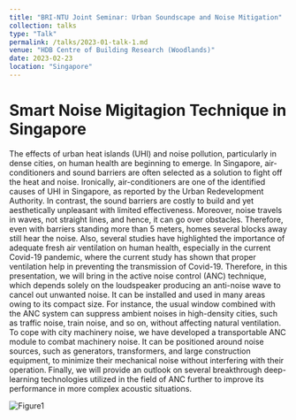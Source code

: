 ```yaml
---
title: "BRI-NTU Joint Seminar: Urban Soundscape and Noise Mitigation"
collection: talks
type: "Talk"
permalink: /talks/2023-01-talk-1.md
venue: "HDB Centre of Building Research (Woodlands)"
date: 2023-02-23
location: "Singapore"
---
```


Smart Noise Migitagion Technique in Singapore
======
The effects of urban heat islands (UHI) and noise pollution, particularly in dense cities, on human health are beginning to emerge. In Singapore, air-conditioners and sound barriers are often selected as a solution to fight off the heat and noise. Ironically, air-conditioners are one of the identified causes of UHI in Singapore, as reported by the Urban Redevelopment
Authority. In contrast, the sound barriers are costly to build and yet aesthetically unpleasant
with limited effectiveness. Moreover, noise travels in waves, not straight lines, and hence, it
can go over obstacles. Therefore, even with barriers standing more than 5 meters, homes
several blocks away still hear the noise. Also, several studies have highlighted the importance
of adequate fresh air ventilation on human health, especially in the current Covid-19
pandemic, where the current study has shown that proper ventilation help in preventing the
transmission of Covid-19. Therefore, in this presentation, we will bring in the active noise
control (ANC) technique, which depends solely on the loudspeaker producing an anti-noise
wave to cancel out unwanted noise. It can be installed and used in many areas owing to its
compact size. For instance, the usual window combined with the ANC system can suppress
ambient noises in high-density cities, such as traffic noise, train noise, and so on, without
affecting natural ventilation. To cope with city machinery noise, we have developed a
transportable ANC module to combat machinery noise. It can be positioned around noise
sources, such as generators, transformers, and large construction equipment, to minimize
their mechanical noise without interfering with their operation. Finally, we will provide an
outlook on several breakthrough deep-learning technologies utilized in the field of ANC
further to improve its performance in more complex acoustic situations.

![Figure1](../assets/HDB.jpg, 'Report')
